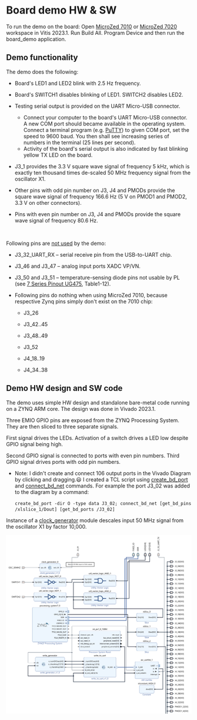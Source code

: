 # Board demo HW & SW

To run the demo on the board: Open [MicroZed 7010](board_demo_MicroZed_7010_Vitis_workspace) or [MicroZed 7020](board_demo_MicroZed_7020_Vitis_workspace) workspace in Vitis 2023.1. Run Build All. Program Device and then run the board_demo application.

## Demo functionality

The demo does the following:

- Board's LED1 and LED2 blink with 2.5 Hz frequency.

- Board's SWITCH1 disables blinking of LED1. SWITCH2 disables LED2.

- Testing serial output is provided on the UART Micro-USB connector. 
  
  - Connect your computer to the board's UART Micro-USB connector. A new COM port should became available in the operating system. Connect a terminal program (e.g. [PuTTY](https://www.putty.org/)) to given COM port, set the speed to 9600 baud. You then shall see increasing series of numbers in the terminal (25 lines per second).
  - Activity of the board's serial output is also indicated by fast blinking yellow TX LED on the board.

- J3_1 provides the 3.3 V square wave signal of frequency 5 kHz, which is exactly ten thousand times de-scaled 50 MHz frequency signal from the oscillator X1.

- Other pins with odd pin number on J3, J4 and PMODs provide the square wave signal of frequency 166.6 Hz (5 V on PMOD1 and PMOD2, 3.3 V on other connectors).

- Pins with even pin number on J3, J4 and PMODs provide the square wave signal of frequency 80.6 Hz.

&nbsp;

Following pins are <ins>not used</ins> by the demo:

- J3_32_UART_RX &ndash; serial receive pin from the USB-to-UART chip.

- J3_46 and J3_47 – analog input ports XADC VP/VN.

- J3_50 and J3_51 – temperature-sensing diode pins not usable by PL (see [7 Series Pinout UG475](https://www.xilinx.com/support/documentation/user_guides/ug475_7Series_Pkg_Pinout.pdf), Table1-12).

- Following pins do nothing when using MicroZed 7010, because respective Zynq pins simply don't exist on the 7010 chip:
  
  - J3_26
  
  - J3_42..45
  
  - J3_48..49
  
  - J3_52
  
  - J4_18..19
  
  - J4_34..38

## Demo HW design and SW code

The demo uses simple HW design and standalone bare-metal code running on a ZYNQ ARM core. The design was done in Vivado 2023.1.

Three EMIO GPIO pins are exposed from the ZYNQ Processing System. They are then sliced to three separate signals.

First signal drives the LEDs. Activation of a switch drives a LED low despite GPIO signal being high.

Second GPIO signal is connected to ports with even pin numbers. Third GPIO signal drives ports with odd pin numbers.

- Note: I didn't create and connect 106 output ports in the Vivado Diagram by clicking and dragging.:smiley: I created a TCL script using [create_bd_port](https://docs.xilinx.com/r/en-US/ug835-vivado-tcl-commands/create_bd_port) and [connect_bd_net](https://docs.xilinx.com/r/en-US/ug835-vivado-tcl-commands/connect_bd_net) commands.
  For example the port J3_02 was added to the diagram by a command: 
  
  ```
  create_bd_port -dir O -type data J3_02; connect_bd_net [get_bd_pins /xlslice_1/Dout] [get_bd_ports /J3_02]
  ```

Instance of a [clock_generator](board_demo_MicroZed_7020_hw/board_demo_MicroZed_7020_hw.srcs/sources_1/new/clock_generator.v) module descales input 50 MHz signal from the oscillator X1 by factor 10,000.

<img title="" src="Vivado_Diagram.png" alt="" width="592">
